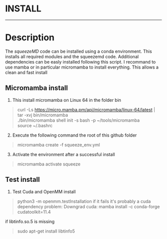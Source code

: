 # INSTALL
***

# Description

The *squeezeMD* code can be installed using a conda environment. This installs
all required modules and the squeezemd code. Additional dependencies can be easly installed
following this script. I recommand to use mamba or in particular micromamba to install
everything. This allows a clean and fast install

## Micromamba install

1. This install micromamba on Linux 64 in the folder bin
> curl -Ls https://micro.mamba.pm/api/micromamba/linux-64/latest | tar -xvj bin/micromamba \
> ./bin/micromamba shell init -s bash -p ~/tools/micromamba \
> source ~/.bashrc
2. Execute the following command the root of this github folder
> micromamba create -f squeeze_env.yml
3. Activate the environment after a successful install
> micromamba activate squeeze


## Test install
1. Test Cuda and OpenMM install
> python3 -m openmm.testInstallation
if it fails it's probably a cuda dependency problem:
Downgrad cuda:
> mamba install -c conda-forge cudatoolkit=11.4

if libtinfo.so.5 is missing
> sudo apt-get install libtinfo5



